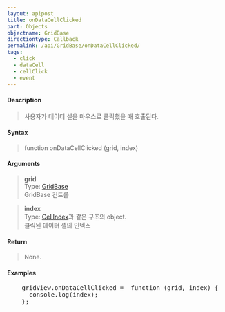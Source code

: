 ```yaml
---
layout: apipost
title: onDataCellClicked
part: Objects
objectname: GridBase
directiontype: Callback
permalink: /api/GridBase/onDataCellClicked/
tags:
  - click
  - dataCell
  - cellClick
  - event
---
```



#### Description

> 사용자가 데이터 셀을 마우스로 클릭했을 때 호출된다.   

#### Syntax

> function onDataCellClicked (grid, index)  

#### Arguments

> **grid**  
> Type: [GridBase](/api/GridBase/)  
> GridBase 컨트롤  

> **index**  
> Type: [CellIndex](/api/types/CellIndex/)과 같은 구조의 object.  
> 클릭된 데이터 셀의 인덱스  

#### Return

> None.  

#### Examples 

<pre class="prettyprint">
    gridView.onDataCellClicked =  function (grid, index) {
      console.log(index);
    };
</pre>

